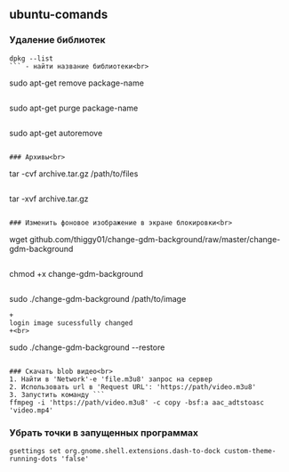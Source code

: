 ## ubuntu-comands
### Удаление библиотек<br>
```
dpkg --list
``` - найти название библиотеки<br>
```
sudo apt-get remove package-name
``` - удаление библиотеки<br>
```
sudo apt-get purge package-name
``` - удаление персональных настроек<br>
```
sudo apt-get autoremove
``` - удалить все устаревшие и неиспользуемые упакованные и оставшиеся зависимости

### Архивы<br>

```
tar -cvf archive.tar.gz /path/to/files
``` - архивировать файлы <br>
```
tar -xvf archive.tar.gz
``` - чтобы распаковать архив 

### Изменить фоновое изображение в экране блокировки<br>

```
wget github.com/thiggy01/change-gdm-background/raw/master/change-gdm-background
``` - загрузить скрипт<br>
```
chmod +x change-gdm-background
``` - установить его как исполняемый файл<br>
```
sudo ./change-gdm-background /path/to/image
```  - изменить фон<br>
+
login image sucessfully changed
+<br>
```
sudo ./change-gdm-background --restore
``` - восстановить исходную тему

### Скачать blob видео<br>
1. Найти в 'Network'-е 'file.m3u8' запрос на сервер 
2. Использовать url в 'Request URL': 'https://path/video.m3u8'
3. Запустить команду ```
ffmpeg -i 'https://path/video.m3u8' -c copy -bsf:a aac_adtstoasc 'video.mp4'
```

### Убрать точки в запущенных программах<br>
```
gsettings set org.gnome.shell.extensions.dash-to-dock custom-theme-running-dots 'false'
```
